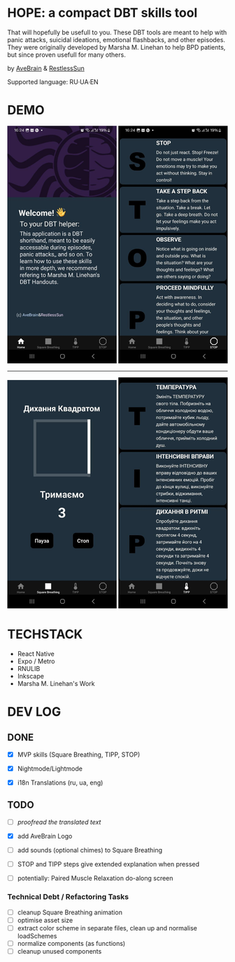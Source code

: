 # HOPE: a compact DBT skills tool



That will hopefully be usefull to you. These DBT tools are meant to help with panic attacks, suicidal ideations, emotional flashbacks, and other episodes. They were originally developed by Marsha M. Linehan to help BPD patients, but since proven usefull for many others.

by [AveBrain](https://www.linkedin.com/in/yuliya-kyrychenko-329b2918b/) & [RestlessSun](https://github.com/KarynaKhatkhokhu)

Supported language: RU·UA·EN

# DEMO

<img src="demo-3.png " width="250">
<img src="demo-4.png " width="250">

---
<img src="demo-1.png " width="250">
<img src="demo-2.png " width="250">



# TECHSTACK

- React Native
- Expo / Metro
- RNULIB
- Inkscape
- Marsha M. Linehan's Work

# DEV LOG

## DONE

- [x] MVP skills (Square Breathing, TIPP, STOP)
- [x] Nightmode/Lightmode
- [x] i18n Translations (ru, ua, eng)


## TODO

- [ ] *proofread the translated text*
- [x] add AveBrain Logo
- [ ] add sounds (optional chimes) to Square Breathing
- [ ] STOP and TIPP steps give extended explanation when pressed
- [ ] potentially: Paired Muscle Relaxation do-along screen


### Technical Debt / Refactoring Tasks

- [ ] cleanup Square Breathing animation
- [ ] optimise asset size
- [ ] extract color scheme in separate files, clean up and normalise loadSchemes
- [ ] normalize components (as functions)
- [ ] cleanup unused components
